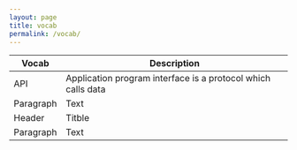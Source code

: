 ```yaml
---
layout: page
title: vocab
permalink: /vocab/
---
```



|Vocab     | Description |
| ----------- | ----------- |
| API     | Application program interface is a protocol which calls data|
| Paragraph   | Text        |
| Header      | Titble       |
| Paragraph   | Text        |